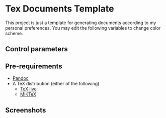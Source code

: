 # Tex Documents Template
This project is just a template for generating documents according to my personal preferences.
You may edit the following variables to change color scheme.
## Control parameters

## Pre-requirements
- [Pandoc](https://pandoc.org/installing.html)
- A TeX distribution (either of the following)
    - [TeX live](https://www.tug.org/texlive/)
    - [MiKTeX](https://miktex.org/)

## Screenshots

